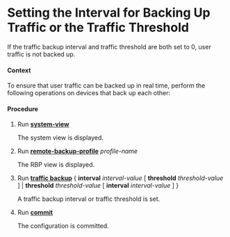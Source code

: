 Setting the Interval for Backing Up Traffic or the Traffic Threshold
====================================================================

If the traffic backup interval and traffic threshold are both set to 0, user traffic is not backed up.

#### Context

To ensure that user traffic can be backed up in real time, perform the following operations on devices that back up each other:


#### Procedure

1. Run [**system-view**](cmdqueryname=system-view)
   
   
   
   The system view is displayed.
2. Run [**remote-backup-profile**](cmdqueryname=remote-backup-profile) *profile-name*
   
   
   
   The RBP view is displayed.
3. Run [**traffic backup**](cmdqueryname=traffic+backup) { **interval** *interval-value* [ **threshold** *threshold-value* ] | **threshold** *threshold-value* [ **interval** *interval-value* ] }
   
   
   
   A traffic backup interval or traffic threshold is set.
4. Run [**commit**](cmdqueryname=commit)
   
   
   
   The configuration is committed.